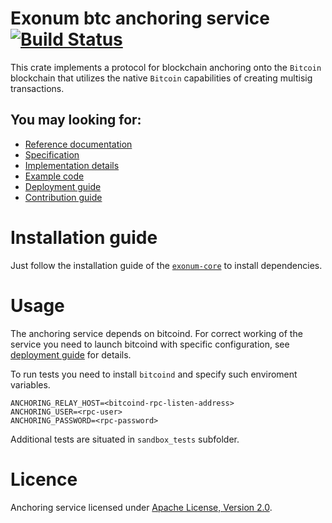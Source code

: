 # Exonum btc anchoring service &emsp; [![Build Status](https://travis-ci.com/exonum/exonum-btc-anchoring.svg?token=XsvDzZa3zu2eW4sVWuqN&branch=master)](https://travis-ci.com/exonum/exonum-btc-anchoring)

This crate implements a protocol for blockchain anchoring onto the `Bitcoin` blockchain that utilizes the native `Bitcoin` capabilities of creating multisig transactions.

## You may looking for:
* [Reference documentation](http://exonum.com/doc/crates/anchoring_btc_service/index.html)
* [Specification](http://exonum.com/doc/anchoring-spec/)
* [Implementation details](http://exonum.com/doc/anchoring-impl/)
* [Example code](examples/anchoring.rs)
* [Deployment guide](DEPLOY.md)
* [Contribution guide](https://github.com/exonum/exonum-core/blob/master/CONTRIBUTING.md)

# Installation guide

Just follow the installation guide of the 
[`exonum-core`](https://github.com/exonum/exonum-core/blob/master/INSTALL.md) to install dependencies.

# Usage
The anchoring service depends on bitcoind. For correct working of the service you need to launch bitcoind with specific configuration, see [deployment guide](DEPLOY.md) for details.

To run tests you need to install `bitcoind` and specify such enviroment variables.
```shell
ANCHORING_RELAY_HOST=<bitcoind-rpc-listen-address>
ANCHORING_USER=<rpc-user>
ANCHORING_PASSWORD=<rpc-password>
```
Additional tests are situated in `sandbox_tests` subfolder.

# Licence
Anchoring service licensed under [Apache License, Version 2.0](LICENSE).
